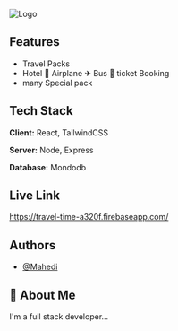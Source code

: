 
![Logo](https://i.ibb.co/nrZpPHS/White-and-Red-Simple-Travel-Logo.png)

    
## Features

- Travel Packs
- Hotel 🏨  Airplane ✈  Bus 🚌 ticket  Booking
- many Special pack


  
## Tech Stack

**Client:** React,  TailwindCSS 

**Server:** Node, Express 

**Database:** Mondodb

  
## Live Link

https://travel-time-a320f.firebaseapp.com/

  
## Authors

- [@Mahedi](https://www.github.com/mahedimm)

  
## 🚀 About Me
I'm a full stack developer...

  
